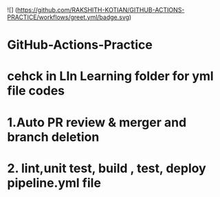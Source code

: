 ![] (https://github.com/RAKSHITH-KOTIAN/GITHUB-ACTIONS-PRACTICE/workflows/greet.yml/badge.svg)
# GitHub-Actions-Practice

# cehck in LIn Learning folder for yml file codes 
# 1.Auto PR review & merger and branch deletion
# 2. lint,unit test, build , test, deploy pipeline.yml file
